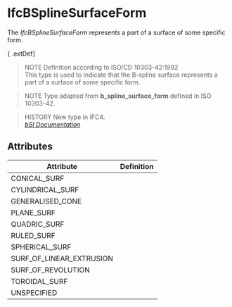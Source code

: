 IfcBSplineSurfaceForm
=====================
The _IfcBSplineSurfaceForm_ represents a part of a surface of some specific
form.  
  
{ .extDef}  
> NOTE  Definition according to ISO/CD 10303-42:1992  
> This type is used to indicate that the B-spline surface represents a part of
> a surface of some specific form.  
  
> NOTE  Type adapted from **b_spline_surface_form** defined in ISO 10303-42.  
  
> HISTORY  New type in IFC4.  
[ _bSI
Documentation_](https://standards.buildingsmart.org/IFC/DEV/IFC4_2/FINAL/HTML/schema/ifcgeometryresource/lexical/ifcbsplinesurfaceform.htm)


Attributes
----------
| Attribute                | Definition   |
|--------------------------|--------------|
| CONICAL_SURF             |              |
| CYLINDRICAL_SURF         |              |
| GENERALISED_CONE         |              |
| PLANE_SURF               |              |
| QUADRIC_SURF             |              |
| RULED_SURF               |              |
| SPHERICAL_SURF           |              |
| SURF_OF_LINEAR_EXTRUSION |              |
| SURF_OF_REVOLUTION       |              |
| TOROIDAL_SURF            |              |
| UNSPECIFIED              |              |
